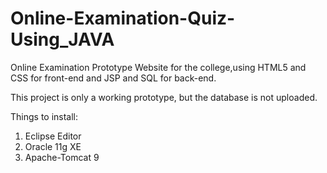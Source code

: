# Online-Examination-Quiz-Using_JAVA
Online Examination Prototype Website for the college,using HTML5 and CSS for front-end and JSP and SQL for back-end.


This project is only a working prototype,
but the database is not uploaded.

Things to install:
1. Eclipse Editor
2. Oracle 11g XE
3. Apache-Tomcat 9
